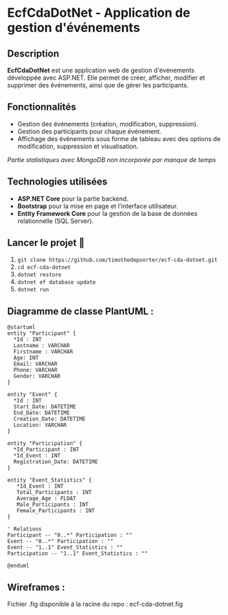 # EcfCdaDotNet - Application de gestion d'événements

## Description

**EcfCdaDotNet** est une application web de gestion d'événements développée avec ASP.NET. Elle permet de créer, afficher, modifier et supprimer des événements, ainsi que de gérer les participants.

## Fonctionnalités

- Gestion des événements (création, modification, suppression).
- Gestion des participants pour chaque événement.
- Affichage des événements sous forme de tableau avec des options de modification, suppression et visualisation.

*Partie statistiques avec MongoDB non incorporée par manque de temps*

## Technologies utilisées

- **ASP.NET Core** pour la partie backend.
- **Bootstrap** pour la mise en page et l'interface utilisateur.
- **Entity Framework Core** pour la gestion de la base de données relationnelle (SQL Server).

## Lancer le projet 🚀
1. ```git clone https://github.com/timothedepoorter/ecf-cda-dotnet.git```
2. ```cd ecf-cda-dotnet```
3. ```dotnet restore```
4. ```dotnet ef database update```
5. ```dotnet run```

## Diagramme de classe PlantUML :
```
@startuml
entity "Participant" {
  *Id : INT
  Lastname : VARCHAR
  Firstname : VARCHAR
  Age: INT
  Email: VARCHAR
  Phone: VARCHAR
  Gender: VARCHAR
}

entity "Event" {
  *Id : INT
  Start_Date: DATETIME
  End_Date: DATETIME
  Creation_Date: DATETIME
  Location: VARCHAR
}

entity "Participation" {
  *Id_Participant : INT
  *Id_Event : INT
  Registration_Date: DATETIME
}

entity "Event_Statistics" {
   *Id_Event : INT
   Total_Participants : INT
   Average_Age : FLOAT
   Male_Participants : INT
   Female_Participants : INT
}

' Relations
Participant -- "0..*" Participation : ""
Event -- "0..*" Participation : ""
Event -- "1..1" Event_Statistics : ""
Participation -- "1..1" Event_Statistics : ""

@enduml
```
## Wireframes :
Fichier .fig disponible à la racine du repo : ecf-cda-dotnet.fig
